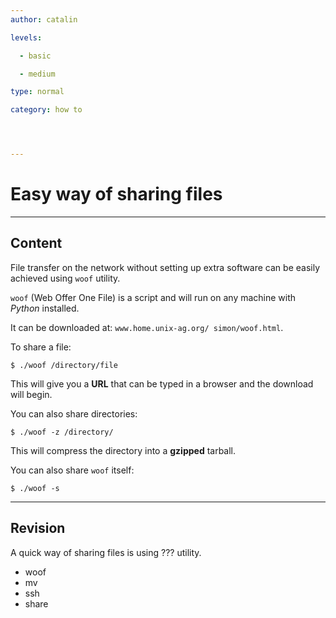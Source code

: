 ```yaml
---
author: catalin

levels:

  - basic

  - medium

type: normal

category: how to




---
```


# Easy way of sharing files

---
## Content

File transfer on the network without setting up extra software can be easily achieved using `woof` utility.

`woof` (Web Offer One File) is a script and will run on any machine with *Python* installed.
 
It can be downloaded at: `www.home.unix-ag.org/ simon/woof.html`.

To share a file:
```
$ ./woof /directory/file

```
This will give you a **URL** that can be typed in a browser and the download will begin.

You can also share directories:
```
$ ./woof -z /directory/
```
This will compress the directory into a **gzipped** tarball.

You can also share `woof` itself:
```
$ ./woof -s
```

---
## Revision

A quick way of sharing files is using ??? utility.


* woof
* mv
* ssh
* share

